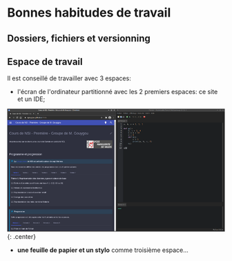 # Bonnes habitudes de travail

## Dossiers, fichiers et versionning


## Espace de travail

Il est conseillé de travailler avec 3 espaces:

- l'écran de l'ordinateur partitionné avec les 2 premiers espaces: ce site et un IDE;

![](../../images/EcranWhalf2.png){: .center} 

- **une feuille de papier et un stylo** comme troisième espace...

 

